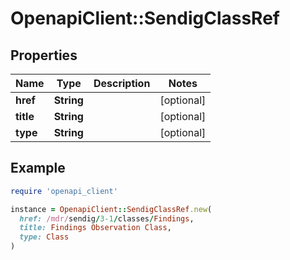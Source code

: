 # OpenapiClient::SendigClassRef

## Properties

| Name | Type | Description | Notes |
| ---- | ---- | ----------- | ----- |
| **href** | **String** |  | [optional] |
| **title** | **String** |  | [optional] |
| **type** | **String** |  | [optional] |

## Example

```ruby
require 'openapi_client'

instance = OpenapiClient::SendigClassRef.new(
  href: /mdr/sendig/3-1/classes/Findings,
  title: Findings Observation Class,
  type: Class
)
```

